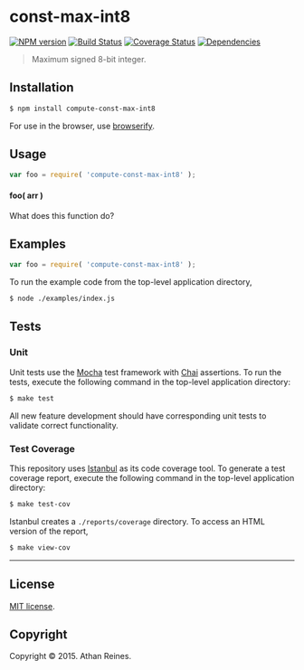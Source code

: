const-max-int8
===
[![NPM version][npm-image]][npm-url] [![Build Status][travis-image]][travis-url] [![Coverage Status][coveralls-image]][coveralls-url] [![Dependencies][dependencies-image]][dependencies-url]

> Maximum signed 8-bit integer.


## Installation

``` bash
$ npm install compute-const-max-int8
```

For use in the browser, use [browserify](https://github.com/substack/node-browserify).


## Usage

``` javascript
var foo = require( 'compute-const-max-int8' );
```

#### foo( arr )

What does this function do?


## Examples

``` javascript
var foo = require( 'compute-const-max-int8' );
```

To run the example code from the top-level application directory,

``` bash
$ node ./examples/index.js
```


## Tests

### Unit

Unit tests use the [Mocha](http://mochajs.org/) test framework with [Chai](http://chaijs.com) assertions. To run the tests, execute the following command in the top-level application directory:

``` bash
$ make test
```

All new feature development should have corresponding unit tests to validate correct functionality.


### Test Coverage

This repository uses [Istanbul](https://github.com/gotwarlost/istanbul) as its code coverage tool. To generate a test coverage report, execute the following command in the top-level application directory:

``` bash
$ make test-cov
```

Istanbul creates a `./reports/coverage` directory. To access an HTML version of the report,

``` bash
$ make view-cov
```


---
## License

[MIT license](http://opensource.org/licenses/MIT). 


## Copyright

Copyright &copy; 2015. Athan Reines.


[npm-image]: http://img.shields.io/npm/v/compute-const-max-int8.svg
[npm-url]: https://npmjs.org/package/compute-const-max-int8

[travis-image]: http://img.shields.io/travis/compute-io/const-max-int8/master.svg
[travis-url]: https://travis-ci.org/compute-io/const-max-int8

[coveralls-image]: https://img.shields.io/coveralls/compute-io/const-max-int8/master.svg
[coveralls-url]: https://coveralls.io/r/compute-io/const-max-int8?branch=master

[dependencies-image]: http://img.shields.io/david/compute-io/const-max-int8.svg
[dependencies-url]: https://david-dm.org/compute-io/const-max-int8

[dev-dependencies-image]: http://img.shields.io/david/dev/compute-io/const-max-int8.svg
[dev-dependencies-url]: https://david-dm.org/dev/compute-io/const-max-int8

[github-issues-image]: http://img.shields.io/github/issues/compute-io/const-max-int8.svg
[github-issues-url]: https://github.com/compute-io/const-max-int8/issues
